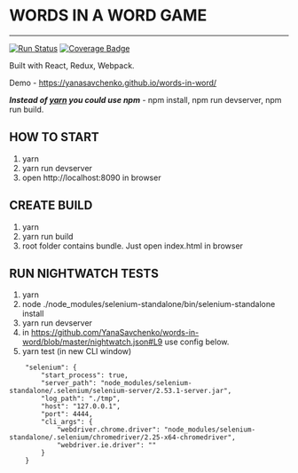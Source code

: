 # WORDS IN A WORD GAME
------------------------------------
[![Run Status](https://api.shippable.com/projects/582dcb83c5316610006abd20/badge?branch=master)](https://app.shippable.com/projects/582dcb83c5316610006abd20) [![Coverage Badge](https://api.shippable.com/projects/582dcb83c5316610006abd20/coverageBadge?branch=master)](https://app.shippable.com/projects/582dcb83c5316610006abd20)

Built with React, Redux, Webpack.

Demo - https://yanasavchenko.github.io/words-in-word/

**_Instead of [yarn](https://github.com/yarnpkg/yarn) you could use npm_** - npm install, npm run devserver, npm run build.

## HOW TO START
1. yarn
2. yarn run devserver
3. open http://localhost:8090 in browser

## CREATE BUILD
1. yarn
2. yarn run build
3. root folder contains bundle. Just open index.html in browser

## RUN NIGHTWATCH TESTS
1. yarn
2. node ./node_modules/selenium-standalone/bin/selenium-standalone install
3. yarn run devserver
4. in https://github.com/YanaSavchenko/words-in-word/blob/master/nightwatch.json#L9 use config below.   
5. yarn test (in new CLI window)

```
    "selenium": {    
        "start_process": true,    
        "server_path": "node_modules/selenium-standalone/.selenium/selenium-server/2.53.1-server.jar",    
        "log_path": "./tmp",    
        "host": "127.0.0.1",   
        "port": 4444,    
        "cli_args": {    
            "webdriver.chrome.driver": "node_modules/selenium-standalone/.selenium/chromedriver/2.25-x64-chromedriver",    
            "webdriver.ie.driver": ""    
        }
    }
```  

